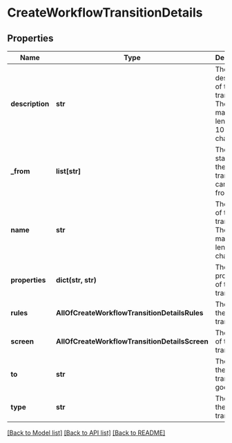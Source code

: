 # CreateWorkflowTransitionDetails

## Properties
Name | Type | Description | Notes
------------ | ------------- | ------------- | -------------
**description** | **str** | The description of the transition. The maximum length is 1000 characters. | [optional] 
**_from** | **list[str]** | The statuses the transition can start from. | [optional] 
**name** | **str** | The name of the transition. The maximum length is 60 characters. | 
**properties** | **dict(str, str)** | The properties of the transition. | [optional] 
**rules** | **AllOfCreateWorkflowTransitionDetailsRules** | The rules of the transition. | [optional] 
**screen** | **AllOfCreateWorkflowTransitionDetailsScreen** | The screen of the transition. | [optional] 
**to** | **str** | The status the transition goes to. | 
**type** | **str** | The type of the transition. | 

[[Back to Model list]](../README.md#documentation-for-models) [[Back to API list]](../README.md#documentation-for-api-endpoints) [[Back to README]](../README.md)

